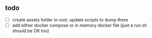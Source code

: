 
## todo 
- [ ] create assets folder in root; update scripts to dump there
- [ ] add either docker compose or in memory docker file (just a run.sh should be OK too)
